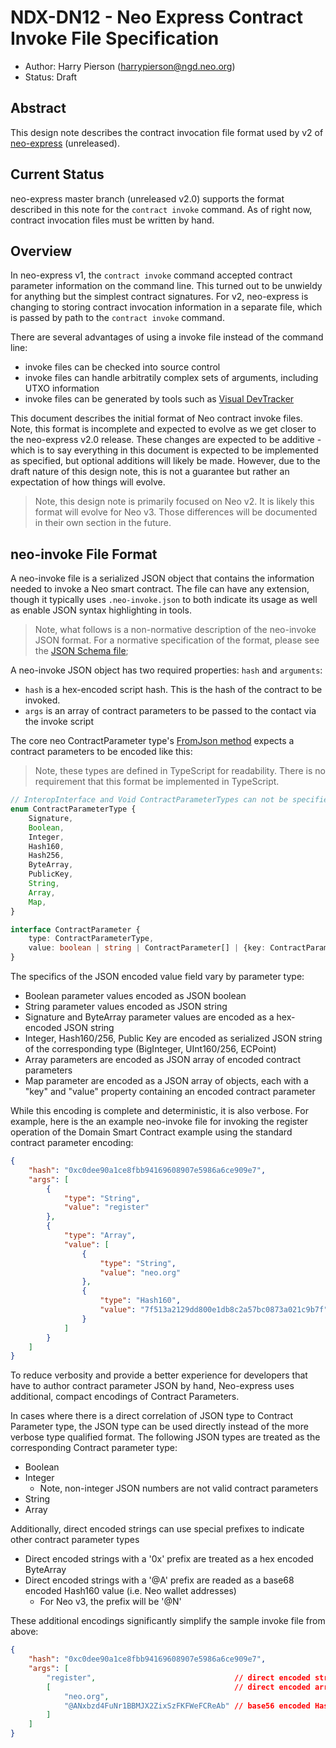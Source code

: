 <!-- markdownlint-enable -->
# NDX-DN12 - Neo Express Contract Invoke File Specification

- Author: Harry Pierson (harrypierson@ngd.neo.org)
- Status: Draft

## Abstract

This design note describes the contract invocation file format used by v2 of 
[neo-express](https://github.com/neo-project/neo-express) (unreleased). 

## Current Status

neo-express master branch (unreleased v2.0) supports the format described in this note
for the `contract invoke` command. As of right now, contract invocation files must be 
written by hand. 

## Overview

In neo-express v1, the `contract invoke` command accepted contract parameter information
on the command line. This turned out to be unwieldy for anything but the simplest contract
signatures. For v2, neo-express is changing to storing contract invocation information in 
a separate file, which is passed by path to the `contract invoke` command. 

There are several advantages of using a invoke file instead of the command line:

* invoke files can be checked into source control
* invoke files can handle arbitratily complex sets of arguments, including UTXO information
* invoke files can be generated by tools such as [Visual DevTracker](https://github.com/neo-project/neo-visual-tracker)

This document describes the initial format of Neo contract invoke files. Note, this format
is incomplete and expected to evolve as we get closer to the neo-express v2.0 release. These
changes are expected to be additive - which is to say everything in this document is expected
to be implemented as specified, but optional additions will likely be made. However, due to the 
draft nature of this design note, this is not a guarantee but rather an expectation of how
things will evolve.

> Note, this design note is primarily focused on Neo v2. It is likely this format will evolve 
> for Neo v3. Those differences will be documented in their own section in the future.

## neo-invoke File Format

A neo-invoke file is a serialized JSON object that contains the information needed to invoke
a Neo smart contract. The file can have any extension, though it typically uses `.neo-invoke.json`
to both indicate its usage as well as enable JSON syntax highlighting in tools.

> Note, what follows is a non-normative description of the neo-invoke JSON format. For a normative
> specification of the format, please see the [JSON Schema file](neo-invoke-schema.json);

A neo-invoke JSON object has two required properties: `hash` and `arguments`:

* `hash` is a hex-encoded script hash. This is the hash of the contract to be invoked.
* `args` is an array of contract parameters to be passed to the contact via the invoke script

The core neo ContractParameter type's
[FromJson method](https://github.com/neo-project/neo/blob/master-2.x/neo/SmartContract/ContractParameter.cs#L58)
expects a contract parameters to be encoded like this:

> Note, these types are defined in TypeScript for readability.
> There is no requirement that this format be implemented in TypeScript.

``` typescript
// InteropInterface and Void ContractParameterTypes can not be specified in JSON
enum ContractParameterType {
    Signature,
    Boolean,
    Integer,
    Hash160,
    Hash256,
    ByteArray,
    PublicKey,
    String,
    Array,
    Map,
}

interface ContractParameter {
    type: ContractParameterType,
    value: boolean | string | ContractParameter[] | {key: ContractParameter, value: ContractParameter}[]
}
```

The specifics of the JSON encoded value field vary by parameter type:

* Boolean parameter values encoded as JSON boolean
* String parameter values encoded as JSON string
* Signature and ByteArray parameter values are encoded as a hex-encoded JSON string
* Integer, Hash160/256, Public Key are encoded as serialized JSON string of the corresponding type (BigInteger, UInt160/256, ECPoint)
* Array parameters are encoded as JSON array of encoded contract parameters
* Map parameter are encoded as a JSON array of objects, each with a "key" and "value" property containing an encoded contract parameter

While this encoding is complete and deterministic, it is also verbose. For example, here is the an
example neo-invoke file for invoking the register operation of the Domain Smart Contract example
using the standard contract parameter encoding:

``` json
{
    "hash": "0xc0dee90a1ce8fbb94169608907e5986a6ce909e7",
    "args": [
        {
            "type": "String",
            "value": "register"
        },
        {
            "type": "Array",
            "value": [
                {
                    "type": "String",
                    "value": "neo.org"
                },
                {
                    "type": "Hash160",
                    "value": "7f513a2129dd800e1db8c2a57bc0873a021c9b7f"
                }
            ]
        }
    ]
}
```

To reduce verbosity and provide a better experience for developers that have to
author contract parameter JSON by hand, Neo-express uses additional, compact
encodings of Contract Parameters.

In cases where there is a direct correlation of JSON type to Contract Parameter type, the
JSON type can be used directly instead of the more verbose type qualified format. The following
JSON types are treated as the corresponding Contract parameter type:

* Boolean
* Integer
  - Note, non-integer JSON numbers are not valid contract parameters
* String
* Array

Additionally, direct encoded strings can use special prefixes to indicate other contract
parameter types

* Direct encoded strings with a '0x' prefix are treated as a hex encoded ByteArray 
* Direct encoded strings with a '@A' prefix are readed as a base68 encoded Hash160 value (i.e. Neo wallet addresses)
  * For Neo v3, the prefix will be '@N'

These additional encodings significantly simplify the sample invoke file from above:

``` json
{
    "hash": "0xc0dee90a1ce8fbb94169608907e5986a6ce909e7",
    "args": [
        "register",                               // direct encoded string
        [                                         // direct encoded array
            "neo.org",
            "@ANxbzd4FuNr1BBMJX2ZixSzFKFWeFCReAb" // base56 encoded Hash160
        ]
    ]
}
```

